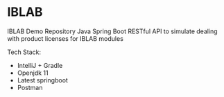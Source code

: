 # IBLAB
IBLAB Demo Repository
Java Spring Boot RESTful API to simulate dealing with product licenses for IBLAB modules

Tech Stack:
- IntelliJ + Gradle
- Openjdk 11
- Latest springboot
- Postman
